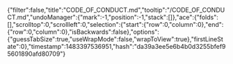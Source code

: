 {"filter":false,"title":"CODE_OF_CONDUCT.md","tooltip":"/CODE_OF_CONDUCT.md","undoManager":{"mark":-1,"position":-1,"stack":[]},"ace":{"folds":[],"scrolltop":0,"scrollleft":0,"selection":{"start":{"row":0,"column":0},"end":{"row":0,"column":0},"isBackwards":false},"options":{"guessTabSize":true,"useWrapMode":false,"wrapToView":true},"firstLineState":0},"timestamp":1483397536951,"hash":"da39a3ee5e6b4b0d3255bfef95601890afd80709"}
